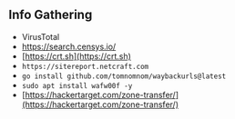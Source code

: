 
## Info Gathering 

- VirusTotal
- https://search.censys.io/
- [https://crt.sh](https://crt.sh)
- `https://sitereport.netcraft.com`
- `go install github.com/tomnomnom/waybackurls@latest`
- `sudo apt install wafw00f -y`
- [https://hackertarget.com/zone-transfer/](https://hackertarget.com/zone-transfer/)
